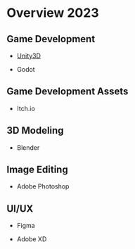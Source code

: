 # Overview 2023

## Game Development

- [Unity3D](https://github.com/LarsPeterson/unity3d)

- Godot

## Game Development Assets

- Itch.io

## 3D Modeling

- Blender

## Image Editing

- Adobe Photoshop

## UI/UX

- Figma

- Adobe XD
